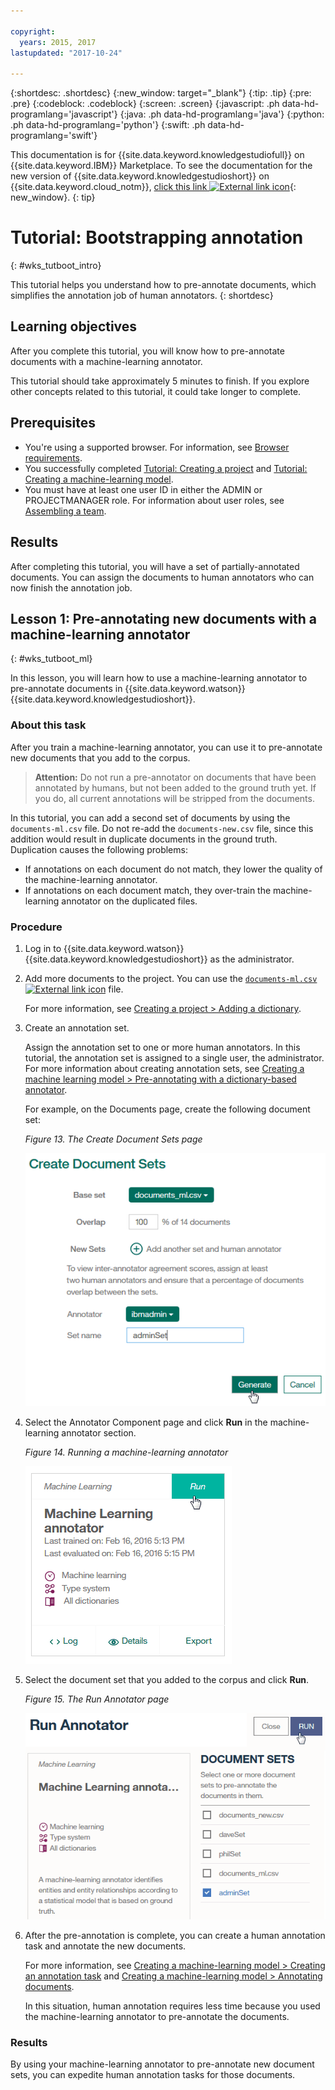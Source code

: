 ```yaml
---

copyright:
  years: 2015, 2017
lastupdated: "2017-10-24"

---
```


{:shortdesc: .shortdesc}
{:new_window: target="_blank"}
{:tip: .tip}
{:pre: .pre}
{:codeblock: .codeblock}
{:screen: .screen}
{:javascript: .ph data-hd-programlang='javascript'}
{:java: .ph data-hd-programlang='java'}
{:python: .ph data-hd-programlang='python'}
{:swift: .ph data-hd-programlang='swift'}

This documentation is for {{site.data.keyword.knowledgestudiofull}} on {{site.data.keyword.IBM}} Marketplace. To see the documentation for the new version of {{site.data.keyword.knowledgestudioshort}} on {{site.data.keyword.cloud_notm}}, [click this link ![External link icon](../../icons/launch-glyph.svg "External link icon")](https://console.bluemix.net/docs/services/watson-knowledge-studio/tutorials-bootstrap-annotation.html){: new_window}.
{: tip}

# Tutorial: Bootstrapping annotation
{: #wks_tutboot_intro}

This tutorial helps you understand how to pre-annotate documents, which simplifies the annotation job of human annotators.
{: shortdesc}

## Learning objectives

After you complete this tutorial, you will know how to pre-annotate documents with a machine-learning annotator.

This tutorial should take approximately 5 minutes to finish. If you explore other concepts related to this tutorial, it could take longer to complete.

## Prerequisites

- You're using a supported browser. For information, see [Browser requirements](/docs/services/knowledge-studio/system-requirements.html).
- You successfully completed [Tutorial: Creating a project](/docs/services/knowledge-studio/tutorials-create-project.html) and [Tutorial: Creating a machine-learning model](/docs/services/knowledge-studio/tutorials-create-ml-model.html).
- You must have at least one user ID in either the ADMIN or PROJECTMANAGER role. For information about user roles, see [Assembling a team](/docs/services/knowledge-studio/team.html).

## Results

After completing this tutorial, you will have a set of partially-annotated documents. You can assign the documents to human annotators who can now finish the annotation job.

## Lesson 1: Pre-annotating new documents with a machine-learning annotator
{: #wks_tutboot_ml}

In this lesson, you will learn how to use a machine-learning annotator to pre-annotate documents in {{site.data.keyword.watson}} {{site.data.keyword.knowledgestudioshort}}.

### About this task

After you train a machine-learning annotator, you can use it to pre-annotate new documents that you add to the corpus.

> **Attention:** Do not run a pre-annotator on documents that have been annotated by humans, but not been added to the ground truth yet. If you do, all current annotations will be stripped from the documents.

In this tutorial, you can add a second set of documents by using the `documents-ml.csv` file. Do not re-add the `documents-new.csv` file, since this addition would result in duplicate documents in the ground truth. Duplication causes the following problems:

- If annotations on each document do not match, they lower the quality of the machine-learning annotator.
- If annotations on each document match, they over-train the machine-learning annotator on the duplicated files.

### Procedure

1. Log in to {{site.data.keyword.watson}} {{site.data.keyword.knowledgestudioshort}} as the administrator.
1. Add more documents to the project. You can use the <a target="_blank" href="https://watson-developer-cloud.github.io/doc-tutorial-downloads/knowledge-studio/documents-ml.csv" download>`documents-ml.csv`<img src="../../icons/launch-glyph.svg" alt="External link icon" title="External link icon" class="style-scope doc-content"></a> file.

    For more information, see [Creating a project > Adding a dictionary](/docs/services/knowledge-studio/tutorials-create-project.html#wks_tutless4).

1. Create an annotation set.

    Assign the annotation set to one or more human annotators. In this tutorial, the annotation set is assigned to a single user, the administrator. For more information about creating annotation sets, see [Creating a machine learning model > Pre-annotating with a dictionary-based annotator](/docs/services/knowledge-studio/tutorials-create-ml-model.html#wks_tutless_ml3).

    For example, on the Documents page, create the following document set:

    *Figure 13. The Create Document Sets page*

    ![This screen capture shows the Create Document Sets page. The Base set is documents_ml.csv.](images/wks_tutdocset4.gif)

1. Select the Annotator Component page and click **Run** in the machine-learning annotator section.

    *Figure 14. Running a machine-learning annotator*

    ![This screen capture shows the Annotator Component page. The Run button is highlighted.](images/wks_tutanno11.gif)

1. Select the document set that you added to the corpus and click **Run**.

    *Figure 15. The Run Annotator page*

    ![This screen capture shows the Run Annotator page. The Run button is highlighted.](images/wks_tutanno12.gif)

1. After the pre-annotation is complete, you can create a human annotation task and annotate the new documents.

    For more information, see [Creating a machine-learning model > Creating an annotation task](/docs/services/knowledge-studio/tutorials-create-ml-model.html#wks_tutless_ml4) and [Creating a machine-learning model > Annotating documents](/docs/services/knowledge-studio/tutorials-create-ml-model.html#wks_tutless_ml5).

    In this situation, human annotation requires less time because you used the machine-learning annotator to pre-annotate the documents.

### Results

By using your machine-learning annotator to pre-annotate new document sets, you can expedite human annotation tasks for those documents.
